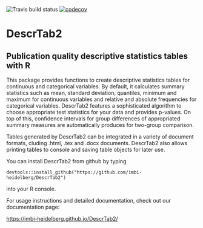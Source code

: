 ![Travis build status](https://travis-ci.com/imbi-heidelberg/DescrTab2.svg?branch=master)
[![codecov](https://codecov.io/gh/imbi-heidelberg/DescrTab2/branch/master/graph/badge.svg)](https://codecov.io/gh/imbi-heidelberg/DescrTab2)

# DescrTab2
## Publication quality descriptive statistics tables with R

This package provides functions to create descriptive statistics tables for continuous and categorical variables. By default, it calculates summary statistics such as mean, standard deviation, quantiles, minimum and maximum for continuous variables and relative and absolute frequencies for categorical variables. DescrTab2 features a sophisticated algorithm to choose appropriate test statistics for your data and provides p-values. On top of this, confidence intervals for group differences of appropriated summary measures are automatically produces for two-group comparison.

Tables generated by DescrTab2 can be integrated in a variety of document formats, cluding .html, .tex and .docx documents. DescrTab2 also allows printing tables to console and saving table objects for later use.

You can install DescrTab2 from github by typing
```
devtools::install_github("https://github.com/imbi-heidelberg/DescrTab2")
```
into your R console.

For usage instructions and detailed documentation, check out our documentation page:

https://imbi-heidelberg.github.io/DescrTab2/
